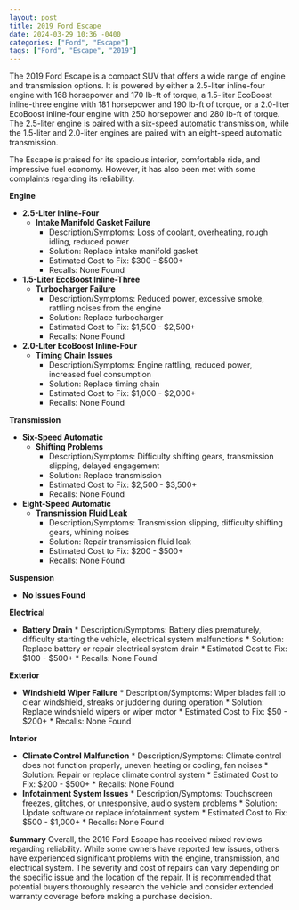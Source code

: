 ```yaml
---
layout: post
title: 2019 Ford Escape
date: 2024-03-29 10:36 -0400
categories: ["Ford", "Escape"]
tags: ["Ford", "Escape", "2019"]
---
```

The 2019 Ford Escape is a compact SUV that offers a wide range of engine and transmission options. It is powered by either a 2.5-liter inline-four engine with 168 horsepower and 170 lb-ft of torque, a 1.5-liter EcoBoost inline-three engine with 181 horsepower and 190 lb-ft of torque, or a 2.0-liter EcoBoost inline-four engine with 250 horsepower and 280 lb-ft of torque. The 2.5-liter engine is paired with a six-speed automatic transmission, while the 1.5-liter and 2.0-liter engines are paired with an eight-speed automatic transmission.

The Escape is praised for its spacious interior, comfortable ride, and impressive fuel economy. However, it has also been met with some complaints regarding its reliability.

**Engine**
* **2.5-Liter Inline-Four**
    * **Intake Manifold Gasket Failure**
        * Description/Symptoms: Loss of coolant, overheating, rough idling, reduced power
        * Solution: Replace intake manifold gasket
        * Estimated Cost to Fix: $300 - $500+
        * Recalls: None Found
* **1.5-Liter EcoBoost Inline-Three**
    * **Turbocharger Failure**
        * Description/Symptoms: Reduced power, excessive smoke, rattling noises from the engine
        * Solution: Replace turbocharger
        * Estimated Cost to Fix: $1,500 - $2,500+
        * Recalls: None Found
* **2.0-Liter EcoBoost Inline-Four**
    * **Timing Chain Issues**
        * Description/Symptoms: Engine rattling, reduced power, increased fuel consumption
        * Solution: Replace timing chain
        * Estimated Cost to Fix: $1,000 - $2,000+
        * Recalls: None Found

**Transmission**
* **Six-Speed Automatic**
    * **Shifting Problems**
        * Description/Symptoms: Difficulty shifting gears, transmission slipping, delayed engagement
        * Solution: Replace transmission
        * Estimated Cost to Fix: $2,500 - $3,500+
        * Recalls: None Found
* **Eight-Speed Automatic**
    * **Transmission Fluid Leak**
        * Description/Symptoms: Transmission slipping, difficulty shifting gears, whining noises
        * Solution: Repair transmission fluid leak
        * Estimated Cost to Fix: $200 - $500+
        * Recalls: None Found

**Suspension**
* **No Issues Found**

**Electrical**
* **Battery Drain**
        * Description/Symptoms: Battery dies prematurely, difficulty starting the vehicle, electrical system malfunctions
        * Solution: Replace battery or repair electrical system drain
        * Estimated Cost to Fix: $100 - $500+
        * Recalls: None Found

**Exterior**
* **Windshield Wiper Failure**
        * Description/Symptoms: Wiper blades fail to clear windshield, streaks or juddering during operation
        * Solution: Replace windshield wipers or wiper motor
        * Estimated Cost to Fix: $50 - $200+
        * Recalls: None Found

**Interior**
* **Climate Control Malfunction**
        * Description/Symptoms: Climate control does not function properly, uneven heating or cooling, fan noises
        * Solution: Repair or replace climate control system
        * Estimated Cost to Fix: $200 - $500+
        * Recalls: None Found
* **Infotainment System Issues**
        * Description/Symptoms: Touchscreen freezes, glitches, or unresponsive, audio system problems
        * Solution: Update software or replace infotainment system
        * Estimated Cost to Fix: $500 - $1,000+
        * Recalls: None Found

**Summary**
Overall, the 2019 Ford Escape has received mixed reviews regarding reliability. While some owners have reported few issues, others have experienced significant problems with the engine, transmission, and electrical system. The severity and cost of repairs can vary depending on the specific issue and the location of the repair. It is recommended that potential buyers thoroughly research the vehicle and consider extended warranty coverage before making a purchase decision.
